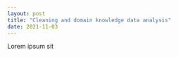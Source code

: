 ```yaml
---
layout: post
title: "Cleaning and domain knowledge data analysis"
date: 2021-11-03
---
```


Lorem ipsum sit 
